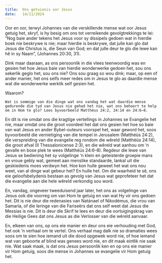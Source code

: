 ```yaml
---
title:  Ons getuienis oor Jesus
date:   14/11/2024
---
```


Oor en oor, terwyl Johannes van die verskillende mense wat oor Jesus getuig het, skryf, is hy besig om ons tot verreikende gevolgtrekkings te lei: “Nog baie ander tekens het Jesus voor sy dissipels gedoen wat in hierdie boek nie beskrywe is nie; maar hierdie is beskrywe, dat julle kan glo dat Jesus die Christus is, die Seun van God; en dat julle deur te glo die lewe kan hê in sy Naam”, (Johannes 20:30, 31).

Dink maar daaraan, as ons persoonlik in die vlees teenwoordig was en gesien het hoe Jesus baie van hierdie wonderwerke gedoen het, sou ons sekerlik geglo het, sou ons nie? Ons sou graag so wou dink; maar, op een of ander manier, het ons selfs meer redes om in Jesus te glo as daardie mense wat die wonderwerke werklik self gesien het.

Waarom?

`Wat is sommige van die dinge wat ons vandag het wat daardie mense gedurende die tyd van Jesus nie gehad het nie, wat ons behoort te help om in Hom te glo? Lees byvoorbeeld Matthéus 24:2, 24:14 en 24:6–8.`

En dit is nie omdat ons die kragtige vertellings in Johannes se Evangelie het nie, maar omdat ons die groot voordeel het dat ons gesien het hoe so baie van wat Jesus en ander Bybel-outeurs voorspel het, waar geword het, soos byvoorbeeld die vernietiging van die tempel in Jerusalem (Matthéüs 24:2), die verspreiding van die evangelie reg rondom die wêreld (Matthéüs 24:14), die groot afval (II Thessalonicense 2:3), en die wêreld wat aanhou om ‘n gevalle en bose plek te wees (Matthéüs 24:6–8). Regdeur die lewe van Jesus se bediening het sy volgelinge ‘n klein en geteisterde groepie mans en vroue gebly wat, gemeet aan menslike standaarde, lankal uit die geskiedenis moes verdwyn het. Hoe kon hulle geweet het wat ons nou weet, van al dinge wat gebeur het? En hulle het. Om die waarheid te sê, ons eie geloofsbelydenis bestaan as gevolg van Jesus wat geprofeteer het dat die evangelie aan die hele wêreld verkondig sou word.

En, vandag, ongeveer tweeduisend jaar later, het ons as volgelinge van Jesus ook die voorreg om van Hom te getuig en van wat Hy vir ons gedoen het. Dit is nie deur die redenasies van Natánael of Nikodémus, die vrou van Samaría, of die leringe van die Fariseërs dat ons self weet dat Jesus die Messias is nie. Dit is deur die Skrif te lees en deur die oortuigingskrag van die Heilige Gees dat ons Jesus as die Verlosser van die wêreld aanvaar.

En, elkeen van ons, op ons eie manier en deur ons eie verhouding met God, het ook ‘n verhaal om te vertel. Ons verhaal mag dalk nie so dramaties wees soos om te sien hoe iemand uit die dood opgewek word nie, of hoe iemand wat van geboorte af blind was genees word nie, en dit maak eintlik nie saak nie. Wat saak maak, is dat ons Jesus persoonlik ken en op ons eie manier vir Hom getuig, soos die mense in Johannes se evangelie vir Hom getuig het.